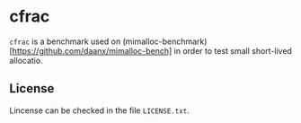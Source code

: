 # cfrac

`cfrac` is a benchmark used on (mimalloc-benchmark)[https://github.com/daanx/mimalloc-bench] in order to test small short-lived allocatio.

## License
Lincense can be checked in the file `LICENSE.txt`.
